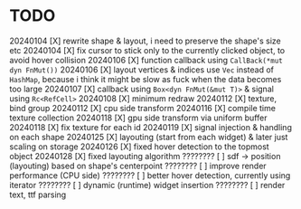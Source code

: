 # TODO
20240104    [X] rewrite shape & layout, i need to preserve the shape's size etc
20240104    [X] fix cursor to stick only to the currently clicked object, to avoid hover collision
20240106    [X] function callback using `CallBack(*mut dyn FnMut())`
20240106    [X] layout vertices & indices use `Vec` instead of `HashMap`, because i think it might be slow as fuck when the data becomes too large
20240107    [X] callback using `Box<dyn FnMut(&mut T)>` & signal using `Rc<RefCell>`
20240108    [X] minimum redraw
20240112    [X] texture, bind group
20240112    [X] cpu side transform
20240116    [X] compile time texture collection
20240118    [X] gpu side transform via uniform buffer
20240118    [X] fix texture for each id
20240119    [X] signal injection & handling on each shape
20240125    [X] layouting (start from each widget) & later just scaling on storage
20240126    [X] fixed hover detection to the topmost object
20240128    [X] fixed layouting algorithm
????????    [ ] sdf -> position (layouting) based on shape's centerpoint
????????    [ ] improve render performance (CPU side)
????????    [ ] better hover detection, currently using iterator
????????    [ ] dynamic (runtime) widget insertion
????????    [ ] render text, ttf parsing
